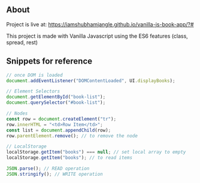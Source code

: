 ## About

Project is live at: https://iamshubhamjangle.github.io/vanilla-js-book-app/?#

This project is made with Vanilla Javascript using the ES6 features (class, spread, rest)

## Snippets for reference

```js
// once DOM is loaded
document.addEventListener("DOMContentLoaded", UI.displayBooks);

// Element Selectors
document.getElementById("book-list");
document.querySelector("#book-list");

// Nodes
const row = document.createElement("tr");
row.innerHTML = "<td>Row Item</td>";
const list = document.appendChild(row);
row.parentElement.remove(); // to remove the node

// LocalStorage
localStorage.getItem("books") === null; // set local array to empty
localStorage.getItem("books"); // to read items

JSON.parse(); // READ operation
JSON.stringify(); // WRITE operation
```
